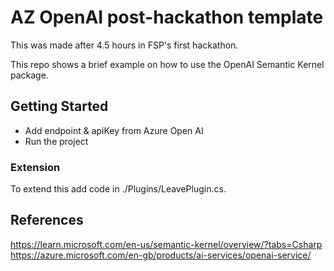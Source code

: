 # AZ OpenAI post-hackathon template

This was made after 4.5 hours in FSP's first hackathon. 

This repo shows a brief example on how to use the OpenAI Semantic Kernel package.

## Getting Started

- Add endpoint & apiKey from Azure Open AI
- Run the project

### Extension
To extend this add code in ./Plugins/LeavePlugin.cs.

## References
https://learn.microsoft.com/en-us/semantic-kernel/overview/?tabs=Csharp
https://azure.microsoft.com/en-gb/products/ai-services/openai-service/